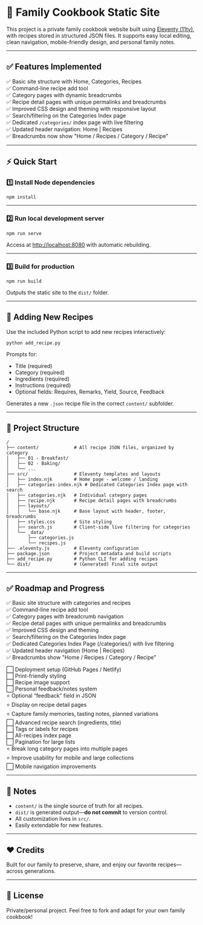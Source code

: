 # 📖 Family Cookbook Static Site

This project is a private family cookbook website built using [Eleventy (11ty)](https://www.11ty.dev/), with recipes stored in structured JSON files. It supports easy local editing, clean navigation, mobile-friendly design, and personal family notes.

---

## ✅ Features Implemented

✅ Basic site structure with Home, Categories, Recipes  
✅ Command-line recipe add tool  
✅ Category pages with dynamic breadcrumbs  
✅ Recipe detail pages with unique permalinks and breadcrumbs  
✅ Improved CSS design and theming with responsive layout  
✅ Search/filtering on the Categories Index page  
✅ Dedicated `/categories/` index page with live filtering  
✅ Updated header navigation: Home | Recipes  
✅ Breadcrumbs now show "Home / Recipes / Category / Recipe"

---

## ⚡ Quick Start

### 1️⃣ Install Node dependencies
```
npm install
```

---

### 2️⃣ Run local development server
```
npm run serve
```
Access at [http://localhost:8080](http://localhost:8080) with automatic rebuilding.

---

### 3️⃣ Build for production
```
npm run build
```
Outputs the static site to the `dist/` folder.

---

## 🥣 Adding New Recipes

Use the included Python script to add new recipes interactively:

```
python add_recipe.py
```

Prompts for:
- Title (required)
- Category (required)
- Ingredients (required)
- Instructions (required)
- Optional fields: Requires, Remarks, Yield, Source, Feedback

Generates a new `.json` recipe file in the correct `content/` subfolder.

---

## 📂 Project Structure

```
/
├── content/             # All recipe JSON files, organized by category
│   ├── 01 - Breakfast/
│   ├── 02 - Baking/
│   └── ...
├── src/                 # Eleventy templates and layouts
│   ├── index.njk        # Home page - welcome / landing
│   ├── categories-index.njk # Dedicated Categories Index page with search
│   ├── categories.njk   # Individual category pages
│   ├── recipe.njk       # Recipe detail pages with breadcrumbs
│   ├── layouts/
│   │   └── base.njk     # Base layout with header, footer, breadcrumbs
│   ├── styles.css       # Site styling
│   ├── search.js        # Client-side live filtering for categories
│   └── _data/
│       ├── categories.js
│       └── recipes.js
├── .eleventy.js         # Eleventy configuration
├── package.json         # Project metadata and build scripts
├── add_recipe.py        # Python CLI for adding recipes
└── dist/                # (Generated) Final site output
```

---

## ✅ Roadmap and Progress

✅ Basic site structure with categories and recipes  
✅ Command-line recipe add tool  
✅ Category pages with breadcrumb navigation  
✅ Recipe detail pages with unique permalinks and breadcrumbs  
✅ Improved CSS design and theming  
✅ Search/filtering on the Categories Index page  
✅ Dedicated Categories Index Page (/categories/) with live filtering  
✅ Updated header navigation (Home | Recipes)  
✅ Breadcrumbs show "Home / Recipes / Category / Recipe"

⬜️ Deployment setup (GitHub Pages / Netlify)  
⬜️ Print-friendly styling  
⬜️ Recipe image support  
⬜️ Personal feedback/notes system  
⭐ Optional “feedback” field in JSON  
⭐ Display on recipe detail pages  
⭐ Capture family memories, tasting notes, planned variations  
⬜️ Advanced recipe search (ingredients, title)  
⬜️ Tags or labels for recipes  
⬜️ All-recipes index page  
⬜️ Pagination for large lists  
⭐ Break long category pages into multiple pages  
⭐ Improve usability for mobile and large collections  
⬜️ Mobile navigation improvements

---

## 📌 Notes

- `content/` is the single source of truth for all recipes.
- `dist/` is generated output—**do not commit** to version control.
- All customization lives in `src/`.
- Easily extendable for new features.

---

## ❤️ Credits

Built for our family to preserve, share, and enjoy our favorite recipes—across generations.

---

## 📜 License

Private/personal project. Feel free to fork and adapt for your own family cookbook!


